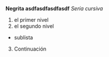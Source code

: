 **Negrita asdfasdfasdfasdf**
*Sería cursiva*

1. el primer nivel
2. el segundo nivel
 * sublista
3. Continuación
